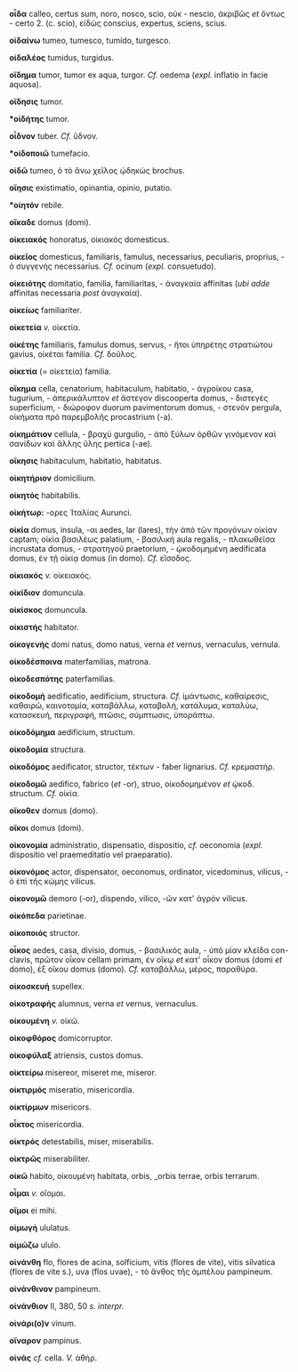 **οἶδα** calleo, certus sum, noro, nosco, scio, οὐκ - nescio, ἀκριβῶς
*et* ὄντως *-* certo 2. (c. scio), εἰδώς conscius, expertus, sciens,
scius.

**οἰδαίνω** tumeo, tumesco, tumido, turgesco.

**οἰδαλέος** tumidus, turgidus.

**οἴδημα** tumor, tumor ex aqua, turgor. *Cf.* oedema (*expl.* inflatio
in facie aquosa).

**οἴδησις** tumor.

**\*οἰδήτης** tumor.

**οἶδνον** tuber. *Cf.* ὕδνον.

**\*οἰδοποιῶ** tumefacio.

**οἰδῶ** tumeo, ὁ τὸ ἄνω χεῖλος ᾠδηκώς brochus.

**οἴησις** existimatio, opinantia, opinio, putatio.

**\*οἰητόν** rebile.

**οἴκαδε** domus (domi).

**oἰκειακός** honoratus, oἰκιακός domesticus.

**οἰκεῖος** domesticus, familiaris, famulus, necessarius, peculiaris,
proprius, - ὁ συγγενής necessarius. *Cf.* ocinum (*expl.* consuetudo).

**οἰκειότης** domitatio, familia, familiaritas, - ἀναγκαία affinitas
(*ubi adde* affinitas necessaria *post* ἀναγκαία).

**οἰκείως** familiariter.

**οἰκετεία** *v.* οἰκετία.

**οἰκέτης** familiaris, famulus domus, servus, - ἤτοι ὑπηρέτης
στρατιώτου gavius, οἰκέται familia. *Cf.* δοῦλος.

**οἰκετία** (= οἰκετεία) familia.

**οἴκημα** cella, cenatorium, habitaculum, habitatio, - ἀγροίκου casa,
tugurium, - ἀπερικάλυπτον *et* ἄστεγον discooperta domus, - διστεγές
superficium, - διώροφον duorum pavimentorum domus, - στενόν pergula,
οἰκήματα πρὸ παρεμβολῆς procastrium (-a).

**οἰκημάτιον** cellula, - βραχύ gurgulio, - ἀπὸ ξύλων ὀρθῶν γινόμενον
καὶ σανίδων καὶ ἄλλης ὕλης pertica (-ae).

**οἴκησις** habitaculum, habitatio, habitatus.

**οἰκητήριον** domicilium.

**οἰκητός** habitabilis.

**οἰκήτωρ:** -ορες Ἰταλίας Aurunci.

**οἰκία** domus, insula, -αι aedes, lar (lares), τὴν ἀπὸ τῶν προγόνων
οἰκίαν captam; οἰκία βασιλέως palatium, - βασιλική aula regalis, -
πλακωθεῖσα incrustata domus, - στρατηγοῦ praetorium, - ᾠκοδομημένη
aedificata domus, ἐν τῇ οἰκίᾳ domus (in domo). *Cf.* εἴσοδος.

**οἰκιακός** *v.* οἰκειακός.

**οἰκίδιον** domuncula.

**οἰκίσκος** domuncula.

**οἰκιστής** habitator.

**οἰκογενής** domi natus, domo natus, verna *et* vernus, vernaculus,
vernula.

**οἰκοδέσποινα** materfamilias, matrona.

**οἰκοδεσπότης** paterfamilias.

**οἰκοδομή** aedificatio, aedificium, structura. *Cf.* ἱμάντωσις,
καθαίρεσις, καθαιρῶ, καινοτομία, καταβάλλω, καταβολή, κατάλυμα, καταλύω,
κατασκευή, περιγραφή, πτῶσις, σύμπτωσις, ὑποράπτω.

**οἰκοδόμημα** aedificium, structum.

**οἰκοδομία** structura.

**οἰκοδόμος** aedificator, structor, τέκτων - faber lignarius. *Cf.*
κρεμαστήρ.

**οἰκοδομῶ** aedifico, fabrico (*et* -or), struo, οἰκοδομημένον *et*
ᾠκοδ. structum. *Cf.* οἰκία.

**οἴκοθεν** domus (domo).

**οἴκοι** domus (domi).

**οἰκονομία** administratio, dispensatio, dispositio, *cf.* oeconomia
(*expl.* dispositio vel praemeditatio vel praeparatio).

**οἰκονόμος** actor, dispensator, oeconomus, ordinator, vicedominus,
vilicus, - ὁ ἐπὶ τῆς κώμης vilicus.

**οἰκονομῶ** demoro (-or), dispendo, vilico, -ῶν κατ' ἀγρόν vilicus.

**οἰκόπεδα** parietinae.

**οἰκοποιός** structor.

**οἶκος** aedes, casa, divisio, domus, - βασιλικός aula, - ὑπὸ μίαν
κλεῖδα con- clavis, πρῶτον οἶκον cellam primam, ἐν οἴκῳ *et* κατ' οἶκον
domus (domi *et* domo), ἐξ οἴκου domus (domo). *Cf.* καταβάλλω, μέρος,
παραθύρα.

**οἰκοσκευή** supellex.

**οἰκοτραφής** alumnus, verna *et* vernus, vernaculus.

**οἰκουμένη** *v.* οἰκῶ.

**οἰκοφθόρος** domicorruptor.

**οἰκοφύλαξ** atriensis, custos domus.

**οἰκτείρω** misereor, miseret me, miseror.

**οἰκτιρμός** miseratio, misericordia.

**οἰκτίρμων** misericors.

**οἶκτος** misericordia.

**οἰκτρός** detestabilis, miser, miserabilis.

**οἰκτρῶς** miserabiliter.

**οἰκῶ** habito, οἰκουμένη habitata, orbis, \_orbis terrae, orbis
terrarum.

**οἶμαι** *v.* οἴομαι.

**οἴμοι** ei mihi.

**οἰμωγή** ululatus.

**οἰμώζω** ululo.

**οἰνάνθη** flo, flores de acina, solficium, vitis (flores de vite),
vitis silvatica (flores de vite s.), uva (flos uvae), - τὸ ἄνθος τῆς
ἀμπέλου pampineum.

**οἰνάνθινον** pampineum.

**οἰνάνθιον** II, 380, 50 *s.* *interpr.*

**οἰνάρι(ο)ν** vinum.

**οἴναρον** pampinus.

**οἰνάς** *cf.* cella. *V.* ἀθήρ.
